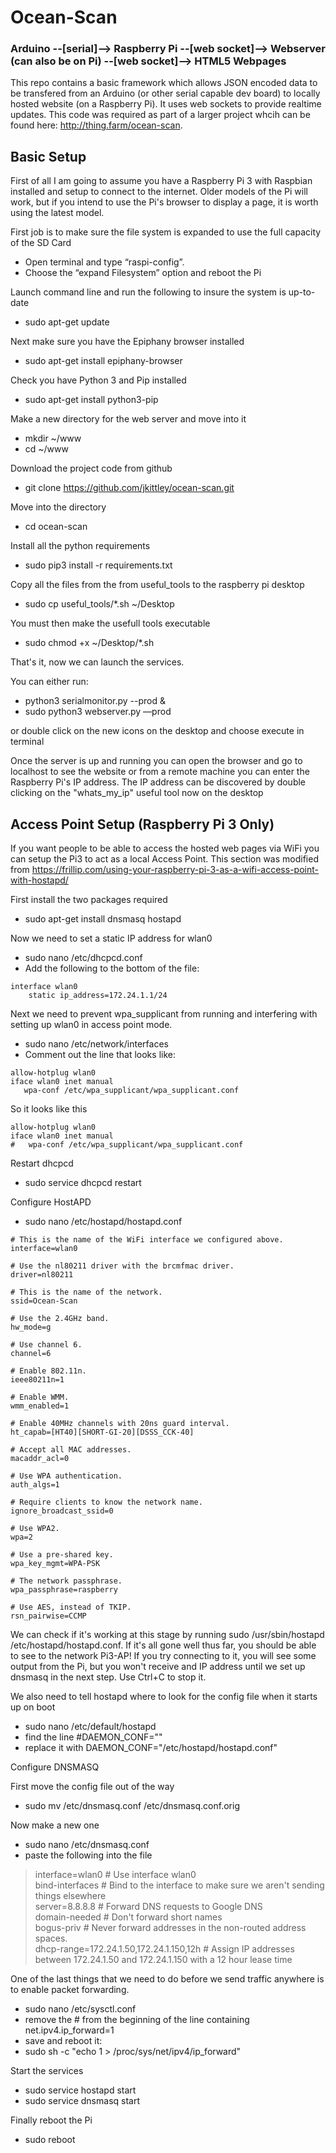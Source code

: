 # Ocean-Scan

### Arduino --[serial]--> Raspberry Pi --[web socket]--> Webserver (can also be on Pi) --[web socket]--> HTML5 Webpages

This repo contains a basic framework which allows JSON encoded data to be transfered from an Arduino (or other serial 
capable dev board) to locally hosted website (on a Raspberry Pi). It uses web sockets to provide realtime updates. This
 code was required as part of a larger project whcih can be found here: http://thing.farm/ocean-scan. 

## Basic Setup 
First of all I am going to assume you have a Raspberry Pi 3 with Raspbian installed and setup to connect to the internet.
Older models of the Pi will work, but if you intend to use the Pi's browser to display a page, it is worth using the 
latest model.

First job is to make sure the file system is expanded to use the full capacity of the SD Card
* Open terminal and type “raspi-config”. 
* Choose the “expand Filesystem” option and reboot the Pi

Launch command line and run the following to insure the system is up-to-date
* sudo apt-get update

Next make sure you have the Epiphany browser installed
* sudo apt-get install epiphany-browser

Check you have Python 3 and Pip installed
* sudo apt-get install python3-pip

Make a new directory for the web server and move into it
* mkdir ~/www 
* cd ~/www

Download the project code from github
* git clone https://github.com/jkittley/ocean-scan.git

Move into the directory 
* cd ocean-scan

Install all the python requirements
* sudo pip3 install -r requirements.txt

Copy all the files from the from useful_tools to the raspberry pi desktop 
* sudo cp useful_tools/*.sh ~/Desktop

You must then make the usefull tools executable
* sudo chmod +x ~/Desktop/*.sh

That's it, now we can launch the services.

You can either run: 
* python3 serialmonitor.py --prod &
* sudo python3 webserver.py —prod

or double click on the new icons on the desktop and choose execute in terminal

Once the server is up and running you can open the browser and go to localhost to see the website or from a remote 
machine you can enter the Raspberry Pi's IP address. The IP address can be discovered by double clicking on the 
"whats_my_ip" useful tool now on the desktop  


## Access Point Setup (Raspberry Pi 3 Only)
If you want people to be able to access the hosted web pages via WiFi you can setup the Pi3 to act as a local Access Point.
This section was modified from https://frillip.com/using-your-raspberry-pi-3-as-a-wifi-access-point-with-hostapd/

First install the two packages required
* sudo apt-get install dnsmasq hostapd

Now we need to set a static IP address for wlan0
* sudo nano /etc/dhcpcd.conf
* Add the following to the bottom of the file:

```
interface wlan0  
    static ip_address=172.24.1.1/24
```

Next we need to prevent wpa_supplicant from running and interfering with setting up wlan0 in access point mode.
* sudo nano /etc/network/interfaces
* Comment out the line that looks like:

```
allow-hotplug wlan0  
iface wlan0 inet manual  
   wpa-conf /etc/wpa_supplicant/wpa_supplicant.conf
```

So it looks like this

```
allow-hotplug wlan0  
iface wlan0 inet manual  
#   wpa-conf /etc/wpa_supplicant/wpa_supplicant.conf
```

Restart dhcpcd
* sudo service dhcpcd restart

Configure HostAPD
* sudo nano /etc/hostapd/hostapd.conf

```
# This is the name of the WiFi interface we configured above.
interface=wlan0

# Use the nl80211 driver with the brcmfmac driver.
driver=nl80211

# This is the name of the network.
ssid=Ocean-Scan

# Use the 2.4GHz band.
hw_mode=g

# Use channel 6.
channel=6

# Enable 802.11n.
ieee80211n=1

# Enable WMM.
wmm_enabled=1

# Enable 40MHz channels with 20ns guard interval.
ht_capab=[HT40][SHORT-GI-20][DSSS_CCK-40]

# Accept all MAC addresses.
macaddr_acl=0

# Use WPA authentication.
auth_algs=1

# Require clients to know the network name.
ignore_broadcast_ssid=0

# Use WPA2.
wpa=2

# Use a pre-shared key.
wpa_key_mgmt=WPA-PSK

# The network passphrase.
wpa_passphrase=raspberry

# Use AES, instead of TKIP.
rsn_pairwise=CCMP
```

We can check if it's working at this stage by running sudo /usr/sbin/hostapd /etc/hostapd/hostapd.conf. 
If it's all gone well thus far, you should be able to see to the network Pi3-AP! If you try connecting to it, 
you will see some output from the Pi, but you won't receive and IP address until we set up dnsmasq in the next step. 
Use Ctrl+C to stop it.

We also need to tell hostapd where to look for the config file when it starts up on boot
* sudo nano /etc/default/hostapd
* find the line #DAEMON_CONF=""
* replace it with DAEMON_CONF="/etc/hostapd/hostapd.conf"

Configure DNSMASQ

First move the config file out of the way
* sudo mv /etc/dnsmasq.conf /etc/dnsmasq.conf.orig  

Now make a new one
* sudo nano /etc/dnsmasq.conf
* paste the following into the file

> interface=wlan0      # Use interface wlan0  
> bind-interfaces      # Bind to the interface to make sure we aren't sending things elsewhere  
> server=8.8.8.8       # Forward DNS requests to Google DNS  
> domain-needed        # Don't forward short names  
> bogus-priv           # Never forward addresses in the non-routed address spaces.  
> dhcp-range=172.24.1.50,172.24.1.150,12h # Assign IP addresses between 172.24.1.50 and 172.24.1.150 with a 12 hour lease time  

One of the last things that we need to do before we send traffic anywhere is to enable packet forwarding.
* sudo nano /etc/sysctl.conf
* remove the # from the beginning of the line containing net.ipv4.ip_forward=1
* save and reboot it:
* sudo sh -c "echo 1 > /proc/sys/net/ipv4/ip_forward" 

Start the services
* sudo service hostapd start  
* sudo service dnsmasq start

Finally reboot the Pi
* sudo reboot